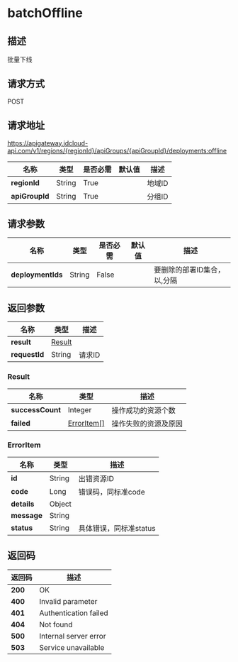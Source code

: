 # batchOffline


## 描述
批量下线

## 请求方式
POST

## 请求地址
https://apigateway.jdcloud-api.com/v1/regions/{regionId}/apiGroups/{apiGroupId}/deployments:offline

|名称|类型|是否必需|默认值|描述|
|---|---|---|---|---|
|**regionId**|String|True| |地域ID|
|**apiGroupId**|String|True| |分组ID|

## 请求参数
|名称|类型|是否必需|默认值|描述|
|---|---|---|---|---|
|**deploymentIds**|String|False| |要删除的部署ID集合，以,分隔|


## 返回参数
|名称|类型|描述|
|---|---|---|
|**result**|[Result](batchoffline#result)| |
|**requestId**|String|请求ID|

### <div id="result">Result</div>
|名称|类型|描述|
|---|---|---|
|**successCount**|Integer|操作成功的资源个数|
|**failed**|[ErrorItem[]](batchoffline#erroritem)|操作失败的资源及原因|
### <div id="erroritem">ErrorItem</div>
|名称|类型|描述|
|---|---|---|
|**id**|String|出错资源ID|
|**code**|Long|错误码，同标准code|
|**details**|Object| |
|**message**|String| |
|**status**|String|具体错误，同标准status|

## 返回码
|返回码|描述|
|---|---|
|**200**|OK|
|**400**|Invalid parameter|
|**401**|Authentication failed|
|**404**|Not found|
|**500**|Internal server error|
|**503**|Service unavailable|
